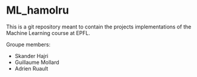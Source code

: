 # ML_hamolru

This is a git repository meant to contain the projects implementations of the Machine Learning course at EPFL.

Groupe members:
- Skander Hajri
- Guillaume Mollard
- Adrien Ruault
